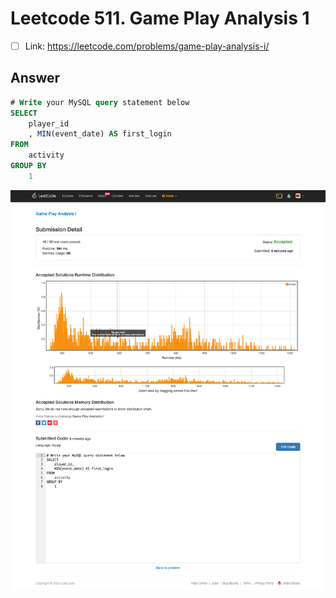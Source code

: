 # Leetcode 511. Game Play Analysis 1

- [ ] Link: https://leetcode.com/problems/game-play-analysis-i/

## Answer
```SQL 
# Write your MySQL query statement below
SELECT  
    player_id
    , MIN(event_date) AS first_login
FROM 
    activity 
GROUP BY 
    1
```


![](https://github.com/lifeisgouda/Algorithms/blob/master/img/screencapture-leetcode-submissions-detail-314789968-2020-03-22-17_05_46.png)